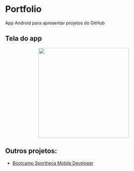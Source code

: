 # Portfolio
App Android para apresentar projetos do GitHub

## Tela do app

<div align="center">
  <img src="https://user-images.githubusercontent.com/19698296/156772323-785df8cf-0491-410e-aaf7-901cfa5430a2.jpg" width="290px" />
</div>

## Outros projetos:
- [Bootcamp Sportheca Mobile Developer](https://github.com/cristovaofabio/dio-desafio)
